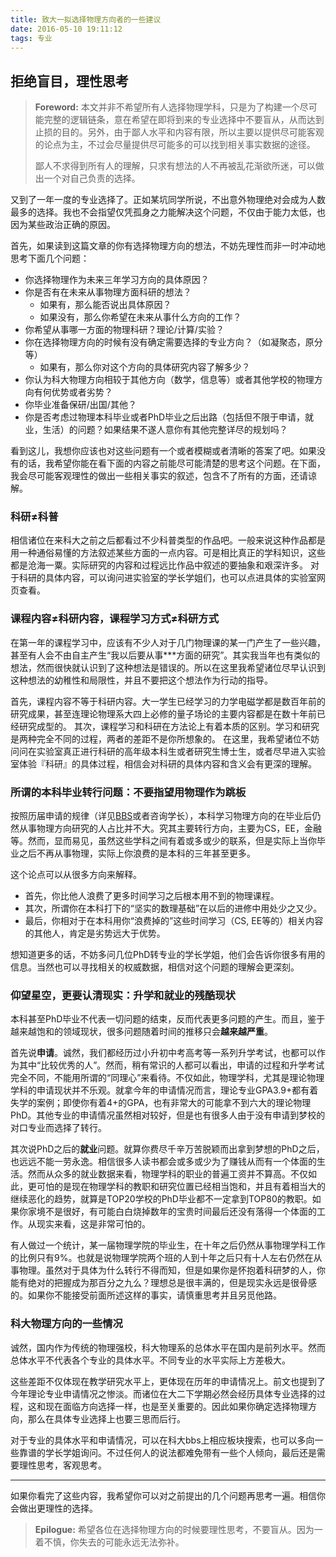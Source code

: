 ```yaml
---
title: 致大一拟选择物理方向者的一些建议
date: 2016-05-10 19:11:12
tags: 专业
---
```


## 拒绝盲目，理性思考

> **Foreword:** 本文并非不希望所有人选择物理学科，只是为了构建一个尽可能完整的逻辑链条，意在希望在即将到来的专业选择中不要盲从，从而达到止损的目的。另外，由于鄙人水平和内容有限，所以主要以提供尽可能客观的论点为主，不过会尽量提供尽可能多的可以找到相关事实数据的途径。
>
>鄙人不求得到所有人的理解，只求有想法的人不再被乱花渐欲所迷，可以做出一个对自己负责的选择。



又到了一年一度的专业选择了。正如某坑同学所说，不出意外物理绝对会成为人数最多的选择。我也不会指望仅凭孤身之力能解决这个问题，不仅由于能力太低，也因为某些政治正确的原因。

首先，如果读到这篇文章的你有选择物理方向的想法，不妨先理性而非一时冲动地思考下面几个问题：
+ 你选择物理作为未来三年学习方向的具体原因？
+ 你是否有在未来从事物理方面科研的想法？
    - 如果有，那么能否说出具体原因？
    - 如果没有，那么你希望在未来从事什么方向的工作？
+ 你希望从事哪一方面的物理科研？理论/计算/实验？
+ 你在选择物理方向的时候有没有确定需要选择的专业方向？（如凝聚态，原分等）
    - 如果有，那么你对这个方向的具体研究内容了解多少？
+ 你认为科大物理方向相较于其他方向（数学，信息等）或者其他学校的物理方向有何优势或者劣势？
+ 你毕业准备保研/出国/其他？
+ 你是否考虑过物理本科毕业或者PhD毕业之后出路（包括但不限于申请，就业，生活）的问题？如果结果不遂人意你有其他完整详尽的规划吗？

看到这儿，我想你应该也对这些问题有一个或者模糊或者清晰的答案了吧。如果没有的话，我希望你能在看下面的内容之前能尽可能清楚的思考这个问题。在下面，我会尽可能客观理性的做出一些相关事实的叙述，包含不了所有的方面，还请谅解。

### 科研≠科普

相信诸位在来科大之前之后都看过不少科普类型的作品吧。一般来说这种作品都是用一种通俗易懂的方法叙述某些方面的一点内容。可是相比真正的学科知识，这些都是沧海一粟。实际研究的内容和过程远比作品中叙述的要抽象和艰深许多。
对于科研的具体内容，可以询问进实验室的学长学姐们，也可以点进具体的实验室网页查看。

### 课程内容≠科研内容，课程学习方式≠科研方式

在第一年的课程学习中，应该有不少人对于几门物理课的某一门产生了一些兴趣，甚至有人会不由自主产生“我以后要从事***方面的研究”。其实我当年也有类似的想法，然而很快就认识到了这种想法是错误的。所以在这里我希望诸位尽早认识到这种想法的幼稚性和局限性，并且不要把这个想法作为行动的指导。

首先，课程内容不等于科研内容。大一学生已经学习的力学电磁学都是数百年前的研究成果，甚至连理论物理系大四上必修的量子场论的主要内容都是在数十年前已经研究成型的。
其次，课程学习和科研在方法论上有着本质的区别。学习和研究是两种完全不同的过程，两者的差距不是你所想象的。
在这里，我希望诸位不妨问问在实验室真正进行科研的高年级本科生或者研究生博士生，或者尽早进入实验室体验『科研』的具体过程，相信会对科研的具体内容和含义会有更深的理解。

### 所谓的本科毕业转行问题：不要指望用物理作为跳板

按照历届申请的规律（详见[BBS](http://bbs.ustc.edu.cn/)或者咨询学长），本科学习物理方向的在毕业后仍然从事物理方向研究的人占比并不大。究其主要转行方向，主要为CS，EE，金融等。然而，显而易见，虽然这些学科之间有着或多或少的联系，但是实际上当你毕业之后不再从事物理，实际上你浪费的是本科的三年甚至更多。

这个论点可以从很多方向来解释。
+ 首先，你比他人浪费了更多时间学习之后根本用不到的物理课程。
+ 其次，所谓你在本科打下的“坚实的数理基础”在以后的进修中用处少之又少。
+ 最后，你相对于在本科用你“浪费掉的”这些时间学习（CS, EE等的）相关内容的其他人，肯定是劣势远大于优势。

想知道更多的话，不妨多问几位PhD转专业的学长学姐，他们会告诉你很多有用的信息。当然也可以寻找相关的权威数据，相信对这个问题的理解会更深刻。

### 仰望星空，更要认清现实：升学和就业的残酷现状

本科甚至PhD毕业不代表一切问题的结束，反而代表更多问题的产生。而且，鉴于越来越饱和的领域现状，很多问题随着时间的推移只会**越来越严重**。

首先说**申请**。诚然，我们都经历过小升初中考高考等一系列升学考试，也都可以作为其中“比较优秀的人”。然而，稍有常识的人都可以看出，申请的过程和升学考试完全不同，不能用所谓的“同理心”来看待。不仅如此，物理学科，尤其是理论物理学科的申请现状并不乐观。就拿今年的申请情况而言，理论专业GPA3.9+都有着失学的案例；即使你有着4+的GPA，也有非常大的可能拿不到六大的理论物理PhD。其他专业的申请情况虽然相对较好，但是也有很多人由于没有申请到梦校的对口专业而选择了转行。

其次说PhD之后的**就业**问题。就算你费尽千辛万苦脱颖而出拿到梦想的PhD之后，也远远不能一劳永逸。相信很多人读书都会或多或少为了赚钱从而有一个体面的生活。然而从众多的就业数据来看，物理学科的职业的普遍工资并不算高。不仅如此，更可怕的是现在物理学科的教职和研究位置已经相当饱和，并且有着相当大的继续恶化的趋势，就算是TOP20学校的PhD毕业都不一定拿到TOP80的教职。如果你家境不是很好，有可能白白烧掉数年的宝贵时间最后还没有落得一个体面的工作。从现实来看，这是非常可怕的。

有人做过一个统计，某一届物理学院的毕业生，在十年之后仍然从事物理学科工作的比例只有9%。也就是说物理学院两个班的人到十年之后只有十人左右仍然在从事物理。虽然对于具体为什么转行不得而知，但是如果你是怀抱着科研梦的人，你能有绝对的把握成为那百分之九么？理想总是很丰满的，但是现实永远是很骨感的。如果你不能接受前面所述这样的事实，请慎重思考并且另觅他路。

### 科大物理方向的一些情况

诚然，国内作为传统的物理强校，科大物理系的总体水平在国内是前列水平。然而总体水平不代表各个专业的具体水平。不同专业的水平实际上方差极大。

这些差距不仅体现在教学研究水平上，更体现在历年的申请情况上。前文也提到了今年理论专业申请情况之惨淡。而诸位在大二下学期必然会经历具体专业选择的过程，这和现在面临方向选择一样，也是至关重要的。因此如果你确定选择物理方向，那么在具体专业选择上也要三思而后行。

对于专业的具体水平和申请情况，可以在科大bbs上相应板块搜索，也可以多向一些靠谱的学长学姐询问。不过任何人的说法都难免带有一些个人倾向，最后还是需要理性思考，客观思考。

------

如果你看完了这些内容，我希望你可以对之前提出的几个问题再思考一遍。相信你会做出更理性的选择。


> **Epilogue:** 希望各位在选择物理方向的时候要理性思考，不要盲从。因为一着不慎，你失去的可能永远无法弥补。

